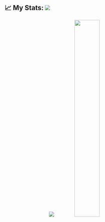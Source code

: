 <!--
- 🔭 I’m currently working on ...
- 🌱 I’m currently learning ...
- 👯 I’m looking to collaborate on ...
- 🤔 I’m looking for help with ...
- 💬 Ask me about ...
- 📫 How to reach me: ...
- 😄 Pronouns: ...
- ⚡ Fun fact: ...
-->

## 📈 My Stats:     <a href="https://github.com/viher3"> <img src="https://komarev.com/ghpvc/?username=viher3&label=Profile+Views&color=2e8b57&style=flat" /></a>
<p align="center">
<a href="https://github.com/viher3">
  <img src="https://github-readme-stats.vercel.app/api?username=viher3&count_private=true&show_icons=true&theme=dark" /></a>
<a href="https://github.com/viher3/">
  <img width = "40%"src="https://github-readme-stats.vercel.app/api/top-langs/?username=viher3&layout=compact&theme=dark" /></a>
<p>&nbsp;</p>

